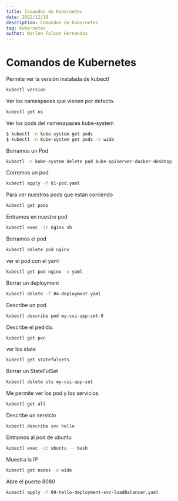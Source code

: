 ```yaml
---
title: Comandos de Kubernetes
date: 2022/12/18
description: Comandos de Kubernetes
tag: kubernetes
author: Marlon Falcon Hernandez
---
```


# Comandos de Kubernetes

Permite ver la versión instalada de kubectl
```bash
kubectl version
```

Ver los namespaces que vienen por defecto.
```bash
kubectl get ns
```

Ver los pods del namesapaces kube-system
```bash
$ kubectl -n kube-system get pods
$ kubectl -n kube-system get pods -o wide
```

Borramos un Pod
```bash
kubectl -n kube-system delete pod kube-apiserver-docker-desktop
```

Corremos un pod
```bash
kubectl apply -f 01-pod.yaml
```

Para ver nuestros pods que estan corriendo
```bash
kubectl get pods
```

Entramos en  nuestro pod
```bash
kubectl exec -it nginx sh
```

Borramos el pod
```bash
kubectl delete pod nginx
```

ver el pod con el yaml
```bash
kubectl get pod nginx -o yaml
```

Borrar un deployment
```bash
kubectl delete -f 04-deployment.yaml
```

Describe un pod
```bash
kubectl describe pod my-csi-app-set-0
```

Describe el pedido.
```bash
kubectl get pvc
```

ver los state
```bash
kubectl get statefulsets
```

Borrar un StateFulSet
```bash
kubectl delete sts my-csi-app-set
```

Me permite ver los pod y los servicios.
```bash
kubectl get all
```

Describe un servicio
```bash
kubectl describe svc hello
```

Entramos al pod de ubuntu
```bash
kubectl exec -it ubuntu -- bash
```

Muestra la IP
```bash
kubectl get nodes -o wide
```

Abre el puerto 8080
```bash
kubectl apply -f 09-hello-deployment-svc-loadBalancer.yaml
```

